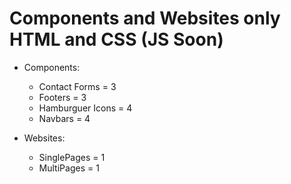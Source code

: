 # Components and Websites only HTML and CSS (JS Soon)

* Components:
	* Contact Forms = 3
	* Footers  = 3
	* Hamburguer Icons = 4
	* Navbars = 4

* Websites: 
	* SinglePages = 1
	* MultiPages = 1
